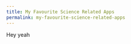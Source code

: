 ```yaml
---
title: My Favourite Science Related Apps
permalink: my-favourite-science-related-apps
---
```


Hey yeah

